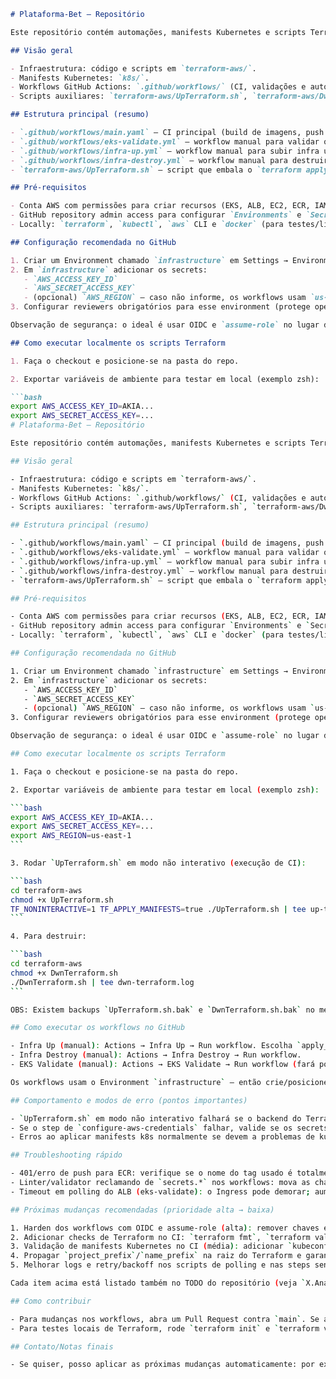 ````markdown
# Plataforma-Bet — Repositório

Este repositório contém automações, manifests Kubernetes e scripts Terraform para provisionamento e gestão de uma plataforma (EKS, ALB, RDS, ECR, etc.). Este README entrega um guia prático para configurar, testar e operar os workflows e scripts que existem aqui.

## Visão geral

- Infraestrutura: código e scripts em `terraform-aws/`.
- Manifests Kubernetes: `k8s/`.
- Workflows GitHub Actions: `.github/workflows/` (CI, validações e automação de infra).
- Scripts auxiliares: `terraform-aws/UpTerraform.sh`, `terraform-aws/DwnTerraform.sh` (há backups `.bak`).

## Estrutura principal (resumo)

- `.github/workflows/main.yaml` — CI principal (build de imagens, push para ECR, testes básicos). Consulte o arquivo para detalhes.
- `.github/workflows/eks-validate.yml` — workflow manual para validar que o Ingress criou um ALB (faz polling e coleta artefatos).
- `.github/workflows/infra-up.yml` — workflow manual para subir infra usando `UpTerraform.sh` (usa `environment: infrastructure`).
- `.github/workflows/infra-destroy.yml` — workflow manual para destruir infra com `DwnTerraform.sh`.
- `terraform-aws/UpTerraform.sh` — script que embala o `terraform apply` e opcionalmente aplica manifests k8s. Suporta execução não interativa via `TF_NONINTERACTIVE=1`.

## Pré-requisitos

- Conta AWS com permissões para criar recursos (EKS, ALB, EC2, ECR, IAM, RDS). Recomenda-se ter um role para CI (OIDC) ou chaves com permissões mínimas.
- GitHub repository admin access para configurar `Environments` e `Secrets`.
- Locally: `terraform`, `kubectl`, `aws` CLI e `docker` (para testes/lint locais).

## Configuração recomendada no GitHub

1. Criar um Environment chamado `infrastructure` em Settings → Environments.
2. Em `infrastructure` adicionar os secrets:
   - `AWS_ACCESS_KEY_ID`
   - `AWS_SECRET_ACCESS_KEY`
   - (opcional) `AWS_REGION` — caso não informe, os workflows usam `us-east-1` como default.
3. Configurar reviewers obrigatórios para esse environment (protege operações de infra).

Observação de segurança: o ideal é usar OIDC e `assume-role` no lugar de armazenar chaves no repositório. Ver `Próximas mudanças` abaixo.

## Como executar localmente os scripts Terraform

1. Faça o checkout e posicione-se na pasta do repo.

2. Exportar variáveis de ambiente para testar em local (exemplo zsh):

```bash
export AWS_ACCESS_KEY_ID=AKIA...
export AWS_SECRET_ACCESS_KEY=...
# Plataforma-Bet — Repositório

Este repositório contém automações, manifests Kubernetes e scripts Terraform para provisionamento e gestão de uma plataforma (EKS, ALB, RDS, ECR, etc.). Este README entrega um guia prático para configurar, testar e operar os workflows e scripts que existem aqui.

## Visão geral

- Infraestrutura: código e scripts em `terraform-aws/`.
- Manifests Kubernetes: `k8s/`.
- Workflows GitHub Actions: `.github/workflows/` (CI, validações e automação de infra).
- Scripts auxiliares: `terraform-aws/UpTerraform.sh`, `terraform-aws/DwnTerraform.sh` (há backups `.bak`).

## Estrutura principal (resumo)

- `.github/workflows/main.yaml` — CI principal (build de imagens, push para ECR, testes básicos). Consulte o arquivo para detalhes.
- `.github/workflows/eks-validate.yml` — workflow manual para validar que o Ingress criou um ALB (faz polling e coleta artefatos).
- `.github/workflows/infra-up.yml` — workflow manual para subir infra usando `UpTerraform.sh` (usa `environment: infrastructure`).
- `.github/workflows/infra-destroy.yml` — workflow manual para destruir infra com `DwnTerraform.sh`.
- `terraform-aws/UpTerraform.sh` — script que embala o `terraform apply` e opcionalmente aplica manifests k8s. Suporta execução não interativa via `TF_NONINTERACTIVE=1`.

## Pré-requisitos

- Conta AWS com permissões para criar recursos (EKS, ALB, EC2, ECR, IAM, RDS). Recomenda-se ter um role para CI (OIDC) ou chaves com permissões mínimas.
- GitHub repository admin access para configurar `Environments` e `Secrets`.
- Locally: `terraform`, `kubectl`, `aws` CLI e `docker` (para testes/lint locais).

## Configuração recomendada no GitHub

1. Criar um Environment chamado `infrastructure` em Settings → Environments.
2. Em `infrastructure` adicionar os secrets:
   - `AWS_ACCESS_KEY_ID`
   - `AWS_SECRET_ACCESS_KEY`
   - (opcional) `AWS_REGION` — caso não informe, os workflows usam `us-east-1` como default.
3. Configurar reviewers obrigatórios para esse environment (protege operações de infra).

Observação de segurança: o ideal é usar OIDC e `assume-role` no lugar de armazenar chaves no repositório. Ver `Próximas mudanças` abaixo.

## Como executar localmente os scripts Terraform

1. Faça o checkout e posicione-se na pasta do repo.

2. Exportar variáveis de ambiente para testar em local (exemplo zsh):

```bash
export AWS_ACCESS_KEY_ID=AKIA...
export AWS_SECRET_ACCESS_KEY=...
export AWS_REGION=us-east-1
```

3. Rodar `UpTerraform.sh` em modo não interativo (execução de CI):

```bash
cd terraform-aws
chmod +x UpTerraform.sh
TF_NONINTERACTIVE=1 TF_APPLY_MANIFESTS=true ./UpTerraform.sh | tee up-terraform.log
```

4. Para destruir:

```bash
cd terraform-aws
chmod +x DwnTerraform.sh
./DwnTerraform.sh | tee dwn-terraform.log
```

OBS: Existem backups `UpTerraform.sh.bak` e `DwnTerraform.sh.bak` no mesmo diretório caso precise reverter.

## Como executar os workflows no GitHub

- Infra Up (manual): Actions → Infra Up → Run workflow. Escolha `apply_manifests: true|false`.
- Infra Destroy (manual): Actions → Infra Destroy → Run workflow.
- EKS Validate (manual): Actions → EKS Validate → Run workflow (fará polling e tentará localizar o ALB criado pelo Ingress).

Os workflows usam o Environment `infrastructure` — então crie/posicione os secrets nesse environment para que a execução seja permitida e segura.

## Comportamento e modos de erro (pontos importantes)

- `UpTerraform.sh` em modo não interativo falhará se o backend do Terraform não for acessível ou se as credenciais não tiverem permissão de escrita. Verifique `terraform-aws/up-terraform.log` (uploadado como artefato no workflow).
- Se o step de `configure-aws-credentials` falhar, valide se os secrets existem e se o region está setado. Preferível mover secrets para o Environment.
- Erros ao aplicar manifests k8s normalmente se devem a problemas de kubeconfig (o script assume que o cluster EKS foi criado e que o kubeconfig é atualizado pelo terraform output). Em CI, confirme que `kubectl` consegue conectar ao cluster antes de aplicar.

## Troubleshooting rápido

- 401/erro de push para ECR: verifique se o nome do tag usado é totalmente qualificado (registry/account.dkr.ecr.<region>.amazonaws.com/repo:tag) e o login ECR foi realizado com sucesso.
- Linter/validator reclamando de `secrets.*` nos workflows: mova as chaves para o Environment `infrastructure` ou use OIDC (assume-role).
- Timeout em polling do ALB (eks-validate): o Ingress pode demorar; aumente o timeout no workflow se necessário.

## Próximas mudanças recomendadas (prioridade alta → baixa)

1. Harden dos workflows com OIDC e assume-role (alta): remover chaves estáticas e configurar trust policy. Isto melhora segurança e é a prática recomendada.
2. Adicionar checks de Terraform no CI: `terraform fmt`, `terraform validate` e `terraform plan` em PRs (média): evita drift e erros de sintaxe antes do apply.
3. Validação de manifests Kubernetes no CI (média): adicionar `kubeconform`/`kubeval`/`kubectl --dry-run=client` antes de aplicar manifests.
4. Propagar `project_prefix`/`name_prefix` na raiz do Terraform e garantir que todos módulos o recebam (alta): facilita ambientes múltiplos e nomes previsíveis.
5. Melhorar logs e retry/backoff nos scripts de polling e nas steps sensíveis (baixa): adicionar retry logic mais robusta e upload estruturado de logs em JSON/text para análise.

Cada item acima está listado também no TODO do repositório (veja `X.Analise-IA-03092025` e o arquivo de tarefas dentro deste projeto).

## Como contribuir

- Para mudanças nos workflows, abra um Pull Request contra `main`. Se a mudança envolver infra, solicite revisão de um maintainer com permissão para o Environment `infrastructure`.
- Para testes locais de Terraform, rode `terraform init` e `terraform validate` na pasta `terraform-aws` antes de enviar PR.

## Contato/Notas finais

- Se quiser, posso aplicar as próximas mudanças automaticamente: por exemplo migrar os workflows para OIDC/assume-role ou adicionar checks de Terraform no CI. Diga qual item da lista acima prefere que eu comece e eu atualizo o TODO e aplico as mudanças.
